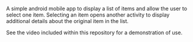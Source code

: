 A simple android mobile app to display a list of items and allow the user to select one item. Selecting an item opens another activity to display additional details about the original item in the list.

See the video included within this repository for a demonstration of use.
